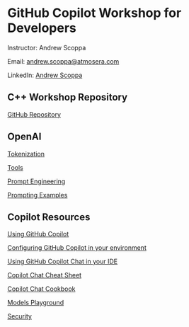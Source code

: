 # GitHub Copilot Workshop for Developers 

Instructor: Andrew Scoppa

Email: andrew.scoppa@atmosera.com

LinkedIn: [Andrew Scoppa](https://www.linkedin.com/in/andrewscoppa/)

## C++ Workshop Repository

[GitHub Repository](https://github.com/gh-mentor/cpp-workshop.git)

## OpenAI

[Tokenization](https://microsoft.github.io/Workshop-Interact-with-OpenAI-models/tokenization)

[Tools](https://platform.openai.com/docs/assistants/tools)

[Prompt Engineering](https://platform.openai.com/docs/guides/prompt-engineering)

[Prompting Examples](https://platform.openai.com/docs/examples)

## Copilot Resources

[Using GitHub Copilot](https://docs.github.com/en/copilot/using-github-copilot)

[Configuring GitHub Copilot in your environment](https://docs.github.com/en/copilot/configuring-github-copilot/configuring-github-copilot-in-your-environment)

[Using GitHub Copilot Chat in your IDE](https://docs.github.com/en/copilot/github-copilot-chat/using-github-copilot-chat-in-your-ide)

[Copilot Chat Cheat Sheet](https://docs.github.com/en/copilot/using-github-copilot/copilot-chat/github-copilot-chat-cheat-sheet)

[Copilot Chat Cookbook](https://docs.github.com/en/copilot/copilot-chat-cookbook)

[Models Playground](https://github.com/marketplace/models)

[Security](https://resources.github.com/copilot-trust-center/)

















